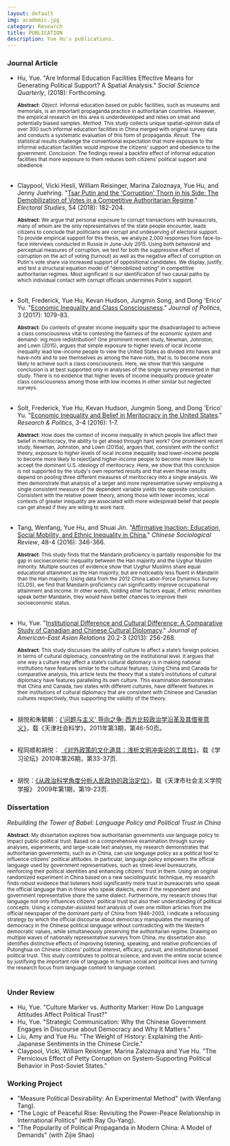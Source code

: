 ```yaml
---
layout: default
img: academic.jpg
category: Research
title: PUBLICATION
description: Yue Hu's publications.
---
```


### Journal Article

* Hu, Yue. "Are Informal Education Facilities Effective Means for Generating Political Support? A Spatial Analysis." *Social Science Quarterly*, (2018): Forthcoming.

	<sub>**Abstract**: *Object*. Informal education based on public facilities, such as museums and memorials, is an important propaganda practice in authoritarian countries. However, the empirical research on this area is underdeveloped and relies on small and potentially biased samples. *Method*. This study collects unique spatial-opinion data of over 300 such informal education facilities in China merged with original survey data and conducts a systematic evaluation of this form of propaganda. *Result*. The statistical results challenge the conventional expectation that more exposure to the informal education facilities would improve the citizens' support and obedience to the government. *Conclusion*. The findings reveal a backfire effect of informal education facilities that more exposure to them reduces both citizens’ political support and obedience.</sub><br><br>

* Claypool, Vicki Hesli, William Reisinger, Marina Zaloznaya, Yue Hu, and Jenny Juehring. "[Tsar Putin and the 'Corruption' Thorn in his Side: The Demobilization of Votes in a Competitive Authoritarian Regime](https://www.sciencedirect.com/science/article/pii/S0261379417304304)." *Electoral Studies*, 54 (2018): 182-204.

	<sub>**Abstract**: We argue that personal exposure to corrupt transactions with bureaucrats, many of whom are the only representatives of the state people encounter, leads citizens to conclude that politicians are corrupt and undeserving of electoral support. To provide empirical support for this thesis, we analyze 2,000 responses from face-to-face interviews conducted in Russia in June-July 2015. Using both behavioral and perceptual measures of corruption, we test for both the suppressive effect of corruption on the act of voting (turnout) as well as the negative effect of corruption on Putin's vote share via increased support of oppositional candidates. We display, justify, and test a structural equation model of "demobilized voting" in competitive authoritarian regimes. Most significant is our identification of two causal paths by which individual contact with corrupt officials undermines Putin's support.</sub><br><br>

* Solt, Frederick, Yue Hu, Kevan Hudson, Jungmin Song, and Dong 'Erico' Yu. "[Economic Inequality and Class Consciousness](https://www.journals.uchicago.edu/doi/10.1086/690971)." *Journal of Politics*, 3 (2017): 1079-83.
    
    <sub>**Abstract**: Do contexts of greater income inequality spur the disadvantaged to achieve a class consciousness vital to contesting the fairness of the economic system and demand- ing more redistribution? One prominent recent study, Newman, Johnston, and Lown (2015), argues that simple exposure to higher levels of local income inequality lead low-income people to view the United States as divided into haves and have-nots and to see themselves as among the have-nots, that is, to become more likely to achieve such a class consciousness. Here, we show that this sanguine conclusion is at best supported only in analyses of the single survey presented in that study. There is no evidence that higher levels of income inequality produce greater class consciousness among those with low incomes in other similar but neglected surveys.</sub><br><br>

* Solt, Frederick, Yue Hu, Kevan Hudson, Jungmin Song, and Dong 'Erico' Yu. "[Economic Inequality and Belief in Meritocracy in the United States](http://rap.sagepub.com/content/3/4/2053168016672101)." *Research & Politics*, 3-4 (2016): 1-7.
    
    <sub>**Abstract**: How does the context of income inequality in which people live affect their belief in meritocracy, the ability to get ahead through hard work? One prominent recent study, Newman, Johnston, and Lown (2015a), argues that, consistent with the confict theory, exposure to higher levels of local income inequality lead lower-income people to become more likely to reject|and higher-income people to become more likely to accept the dominant U.S. ideology of meritocracy. Here, we show that this conclusion is not supported by the study's own reported results and that even these results depend on pooling three different measures of meritocracy into a single analysis. We then demonstrate that analysis of a larger and more representative survey employing a single consistent measure of the dependent variable yields the opposite conclusion. Consistent with the relative power theory, among those with lower incomes, local contexts of greater inequality are associated with more widespread belief that people can get ahead if they are willing to work hard.</sub><br><br>

* Tang, Wenfang, Yue Hu, and Shuai Jin. "[Affirmative Inaction: Education, Social Mobility, and Ethnic Inequality in China.](http://www.tandfonline.com/doi/abs/10.1080/21620555.2016.1202753)" *Chinese Sociological Review*, 48-4 (2016): 346-366.

    <sub>**Abstract**: This study finds that the Mandarin proficiency is partially responsible for the gap in socioeconomic inequality between the Han majority and the Uyghur Muslim minority. Multiple sources of evidence show that Uyghur Muslims share equal educational attainment as the Han majority, but are noticeably less fluent in Mandarin than the Han majority. Using data from the 2012 China Labor-Force Dynamics Survey (CLDS), we find that Mandarin proficiency can significantly improve occupational attainment and income. In other words, holding other factors equal, if ethnic minorities speak better Mandarin, they would have better chances to improve their socioeconomic status.</sub><br><br>

* Hu, Yue. "[Institutional Difference and Cultural Difference: A Comparative Study of Canadian and Chinese Cultural Diplomacy](http://booksandjournals.brillonline.com/content/journals/10.1163/18765610-02003011)." *Journal of American-East Asian Relations* 20.2-3 (2013): 256-268.   

    <sub>**Abstract**: This study discusses the ability of culture to affect a state’s foreign policies in terms of cultural diplomacy, concentrating on the institutional level. It argues that one way a culture may affect a state’s cultural diplomacy is in making national institutions have features similar to the cultural features. Using China and Canada for comparative analysis, this article tests the theory that a state’s institutions of cultural diplomacy have features paralleling its own culture. This examination demonstrates that China and Canada, two states with different cultures, have different features in their institutions of cultural diplomacy that are consistent with Chinese and Canadian cultures respectively, thus supporting the validity of the theory.</sub><br><br>

* 胡悦和朱毓朝：[《'问题与主义' 导向之争: 西方比较政治学沿革及其借鉴意义》](http://www.cnki.net/KCMS/detail/detail.aspx?QueryID=4&CurRec=1&recid=&filename=TJSK201103008&dbname=CJFD1112&dbcode=CJFQ&pr=&urlid=&yx=&v=MTk2MjNZWmJHNEg5RE1ySTlGYklSOGVYMUx1eFlTN0RoMVQzcVRyV00xRnJDVVJMNmZZT1pxRmlubVc3ckFNU2Y=)，载《天津社会科学》，2011年第3期，第46-50页。  <br><br>
* 程同顺和胡悦： [《对外政策的文化道具：浅析文明冲突论的工具性》](http://www.cnki.com.cn/Article/CJFDTOTAL-XXNT201002009.htm)，载《学习论坛》2010年第26期，第33-37页. <br><br>
* 胡悦：[《从政治科学角度分析人民政协的政治定位》](http://www.cnki.com.cn.dincheng.cn/Article/CJFDTOTAL-TJSH200901008.htm)，载《天津市社会主义学院学报》 2009年第1期，第19-23页.

### Dissertation
*Rebuilding the Tower of Babel: Language Policy and Political Trust in China*

<sub>**Abstract**: My dissertation explores how authoritarian governments use language policy to impact public political trust. Based on a comprehensive examination through survey analyses, experiments, and large-scale text analyses, my research demonstrates that authoritarian governments, such as in China, can use language policy as a political tool to influence citizens’ political attitudes. In particular, language policy empowers the official language used by government representatives, such as street-level bureaucrats, reinforcing their political identities and enhancing citizens’ trust in them. Using an original randomized experiment in China based on a new sociolinguistic technique, my research finds robust evidence that listeners hold significantly more trust in bureaucrats who speak the official language than in those who speak dialects, even if the respondent and government representative share the same dialect. Furthermore, my research shows that language not only influences citizens’ political trust but also their understanding of political concepts. Using a computer-assisted text analysis of over one million articles from the official newspaper of the dominant party of China from 1946-2003, I indicate a refocusing strategy by which the official discourse about democracy manipulates the meaning of democracy in the Chinese political language without contradicting with the Western democratic values, while simultaneously preserving the authoritarian regime. Drawing on multiple waves of nationally representative surveys from China, my dissertation also identifies distinctive effects of improving listening, speaking, and relative proficiencies of Putonghua on Chinese citizens’ political interest, efficacy, pursuit, and institutional-based political trust. This study contributes to political science, and even the entire social science by justifying the important role of language in human social and political lives and turning the research focus from language content to language context.</sub><br><br>


### Under Review

* Hu, Yue. "Culture Marker vs. Authority Marker: How Do Language Attitudes Affect Political Trust?"
* Hu, Yue. "Strategic Communication: Why the Chinese Government Engages in Discourse about Democracy and Why It Matters."
* Liu, Amy and Yue Hu. "The Weight of History: Explaining the Anti-Japanese Sentiments in the Chinese Circle."
* Claypool, Vicki, William Reisinger, Marina Zaloznaya and Yue Hu. "The Pernicious Effect of Petty Corruption on System-Supporting Political Behavior in Post-Soviet States."

### Working Project

* "Measure Political Desirability: An Experimental Method" (with Wenfang Tang).
* "The Logic of Peaceful Rise: Revisiting the Power-Peace Relationship in International Politics" (with Ray Ou-Yang).
* "The Popularity of Political Propaganda in Modern China: A Model of Demands" (with Zijie Shao)


